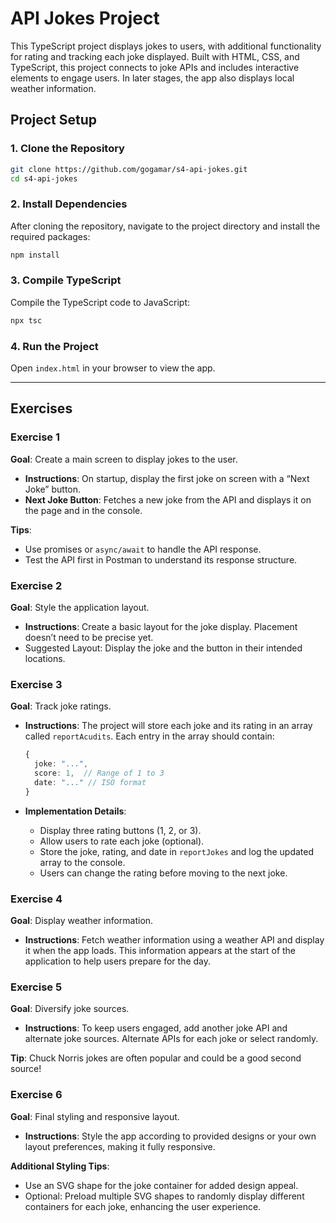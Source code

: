 # API Jokes Project

This TypeScript project displays jokes to users, with additional functionality for rating and tracking each joke displayed. Built with HTML, CSS, and TypeScript, this project connects to joke APIs and includes interactive elements to engage users. In later stages, the app also displays local weather information.

## Project Setup

### 1. Clone the Repository

```bash
git clone https://github.com/gogamar/s4-api-jokes.git
cd s4-api-jokes
```

### 2. Install Dependencies

After cloning the repository, navigate to the project directory and install the required packages:

```bash
npm install
```

### 3. Compile TypeScript

Compile the TypeScript code to JavaScript:

```bash
npx tsc
```

### 4. Run the Project

Open `index.html` in your browser to view the app.

---

## Exercises

### Exercise 1

**Goal**: Create a main screen to display jokes to the user.

- **Instructions**: On startup, display the first joke on screen with a “Next Joke” button.
- **Next Joke Button**: Fetches a new joke from the API and displays it on the page and in the console.

**Tips**:

- Use promises or `async/await` to handle the API response.
- Test the API first in Postman to understand its response structure.

### Exercise 2

**Goal**: Style the application layout.

- **Instructions**: Create a basic layout for the joke display. Placement doesn’t need to be precise yet.
- Suggested Layout: Display the joke and the button in their intended locations.

### Exercise 3

**Goal**: Track joke ratings.

- **Instructions**: The project will store each joke and its rating in an array called `reportAcudits`. Each entry in the array should contain:

  ```typescript
  {
    joke: "...",
    score: 1,  // Range of 1 to 3
    date: "..." // ISO format
  }
  ```

- **Implementation Details**:
  - Display three rating buttons (1, 2, or 3).
  - Allow users to rate each joke (optional).
  - Store the joke, rating, and date in `reportJokes` and log the updated array to the console.
  - Users can change the rating before moving to the next joke.

### Exercise 4

**Goal**: Display weather information.

- **Instructions**: Fetch weather information using a weather API and display it when the app loads. This information appears at the start of the application to help users prepare for the day.

### Exercise 5

**Goal**: Diversify joke sources.

- **Instructions**: To keep users engaged, add another joke API and alternate joke sources. Alternate APIs for each joke or select randomly.

**Tip**: Chuck Norris jokes are often popular and could be a good second source!

### Exercise 6

**Goal**: Final styling and responsive layout.

- **Instructions**: Style the app according to provided designs or your own layout preferences, making it fully responsive.

**Additional Styling Tips**:

- Use an SVG shape for the joke container for added design appeal.
- Optional: Preload multiple SVG shapes to randomly display different containers for each joke, enhancing the user experience.
